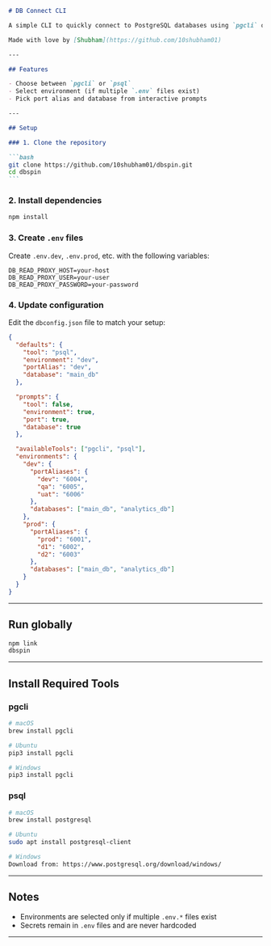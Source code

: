 ````md
# DB Connect CLI

A simple CLI to quickly connect to PostgreSQL databases using `pgcli` or `psql`.

Made with love by [Shubham](https://github.com/10shubham01)

---

## Features

- Choose between `pgcli` or `psql`
- Select environment (if multiple `.env` files exist)
- Pick port alias and database from interactive prompts

---

## Setup

### 1. Clone the repository

```bash
git clone https://github.com/10shubham01/dbspin.git
cd dbspin
```
````

### 2. Install dependencies

```bash
npm install
```

### 3. Create `.env` files

Create `.env.dev`, `.env.prod`, etc. with the following variables:

```env
DB_READ_PROXY_HOST=your-host
DB_READ_PROXY_USER=your-user
DB_READ_PROXY_PASSWORD=your-password
```

### 4. Update configuration

Edit the `dbconfig.json` file to match your setup:

```json
{
  "defaults": {
    "tool": "psql",
    "environment": "dev",
    "portAlias": "dev",
    "database": "main_db"
  },

  "prompts": {
    "tool": false,
    "environment": true,
    "port": true,
    "database": true
  },

  "availableTools": ["pgcli", "psql"],
  "environments": {
    "dev": {
      "portAliases": {
        "dev": "6004",
        "qa": "6005",
        "uat": "6006"
      },
      "databases": ["main_db", "analytics_db"]
    },
    "prod": {
      "portAliases": {
        "prod": "6001",
        "d1": "6002",
        "d2": "6003"
      },
      "databases": ["main_db", "analytics_db"]
    }
  }
}
```

---

## Run globally

```bash
npm link
dbspin
```

---

## Install Required Tools

### pgcli

```bash
# macOS
brew install pgcli

# Ubuntu
pip3 install pgcli

# Windows
pip3 install pgcli
```

### psql

```bash
# macOS
brew install postgresql

# Ubuntu
sudo apt install postgresql-client

# Windows
Download from: https://www.postgresql.org/download/windows/
```

---

## Notes

- Environments are selected only if multiple `.env.*` files exist
- Secrets remain in `.env` files and are never hardcoded

---

